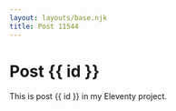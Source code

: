 ```yaml
---
layout: layouts/base.njk
title: Post 11544
---
```


# Post {{ id }}

This is post {{ id }} in my Eleventy project.
